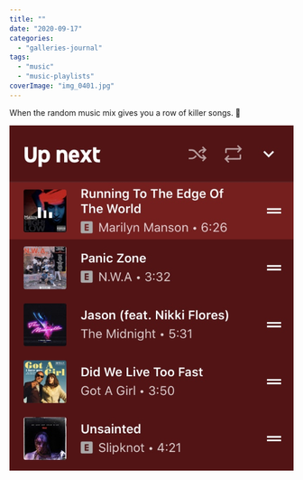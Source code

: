 ```yaml
---
title: ""
date: "2020-09-17"
categories: 
  - "galleries-journal"
tags: 
  - "music"
  - "music-playlists"
coverImage: "img_0401.jpg"
---
```


When the random music mix gives you a row of killer songs. 🤘

[![](images/img_0401.jpg)](https://davidpeach.co.uk/wp-content/uploads/2023/05/img_0401.jpg)
